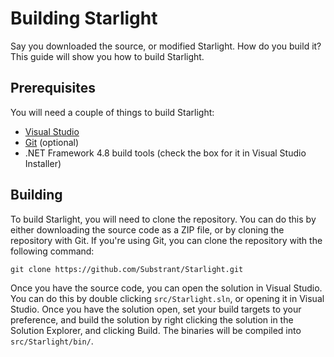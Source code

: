 # Building Starlight

Say you downloaded the source, or modified Starlight. How do you build it? This guide will show you how to build Starlight.

## Prerequisites

You will need a couple of things to build Starlight:
- [Visual Studio](https://visualstudio.microsoft.com/downloads/)
- [Git](https://git-scm.com/downloads) (optional)
- .NET Framework 4.8 build tools (check the box for it in Visual Studio Installer)

## Building

To build Starlight, you will need to clone the repository. You can do this by either downloading the source code as a ZIP file, or by cloning the repository with Git. If you're using Git, you can clone the repository with the following command:

```batch
git clone https://github.com/Substrant/Starlight.git
```

Once you have the source code, you can open the solution in Visual Studio. You can do this by double clicking `src/Starlight.sln`, or opening it in Visual Studio. Once you have the solution open, set your build targets to your preference, and build the solution by right clicking the solution in the Solution Explorer, and clicking Build. The binaries will be compiled into `src/Starlight/bin/`.